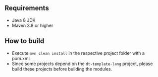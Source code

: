 ## Requirements
- Java 8 JDK
- Maven 3.8 or higher

## How to build
- Execute `mvn clean install` in the respective project folder with a pom.xml 
- Since some projects depend on the `dt-template-lang` project, please build these projects before building the modules.
